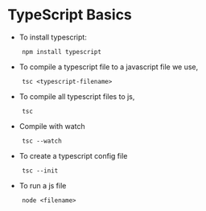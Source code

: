 # TypeScript Basics
- To install typescript:
```
    npm install typescript
```

- To compile a typescript file to a javascript file we use,
```
    tsc <typescript-filename>
```
- To compile all typescript files to js,
```
    tsc
```
- Compile with watch
```
    tsc --watch
```
- To create a typescript config file
```
    tsc --init
```
- To run a js file
```
    node <filename>
```